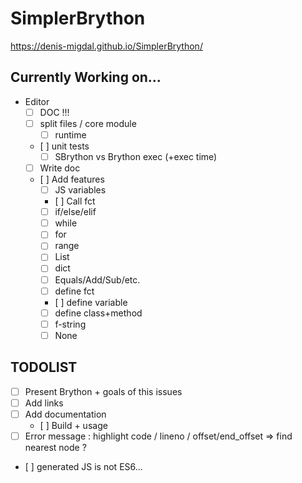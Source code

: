# SimplerBrython

https://denis-migdal.github.io/SimplerBrython/

## Currently Working on...

- Editor
    - [ ] DOC !!!
    - [ ] split files / core module
        - [ ] runtime
    - [ ] unit tests
        - [ ] SBrython vs Brython exec (+exec time)
    - [ ] Write doc
    - [ ] Add features
        - [ ] JS variables
        - [ ] Call fct
        - [ ] if/else/elif
        - [ ] while
        - [ ] for
        - [ ] range
        - [ ] List
        - [ ] dict
        - [ ] Equals/Add/Sub/etc.
        - [ ] define fct
        - [ ] define variable
        - [ ] define class+method
        - [ ] f-string
        - [ ] None
## TODOLIST

- [ ] Present Brython + goals of this issues
- [ ] Add links
- [ ] Add documentation
    - [ ] Build + usage
- [ ] Error message : highlight code / lineno / offset/end_offset => find nearest node ?
- [ ] generated JS is not ES6...